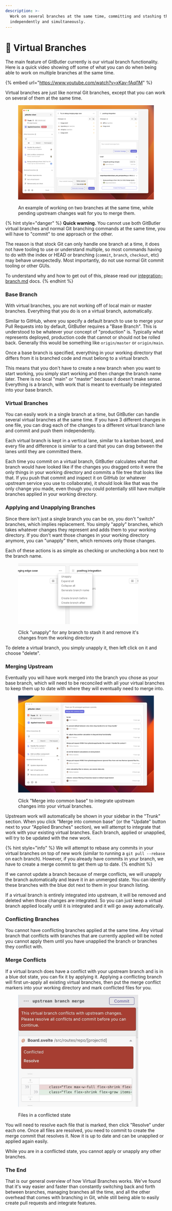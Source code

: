 ```yaml
---
description: >-
  Work on several branches at the same time, committing and stashing them
  independently and simultaneously.
---
```


# 🌳 Virtual Branches

The main feature of GitButler currently is our virtual branch functionality. Here is a quick video showing off some of what you can do when being able to work on multiple branches at the same time.

{% embed url="https://www.youtube.com/watch?v=xKav-fAql1M" %}

Virtual branches are just like normal Git branches, except that you can work on several of them at the same time.&#x20;

<figure><img src="../../.gitbook/assets/CleanShot 2023-11-30 at 16.25.19@2x.png" alt=""><figcaption><p>An example of working on two branches at the same time, while pending upstream changes wait for you to merge them.</p></figcaption></figure>

{% hint style="danger" %}
**Quick warning.** You cannot use both GitButler virtual branches and normal Git branching commands at the same time, you will have to "commit" to one approach or the other.&#x20;

The reason is that stock Git can only handle one branch at a time, it does not have tooling to use or understand multiple, so most commands having to do with the index or HEAD or branching (`commit`, `branch`, `checkout`, etc) may behave unexpectedly. Most importantly, do not use normal Git commit tooling or other GUIs.&#x20;

To understand why and how to get out of this, please read our [integration-branch.md](integration-branch.md "mention") docs.
{% endhint %}

### Base Branch

With virtual branches, you are not working off of local main or master branches. Everything that you do is on a virtual branch, automatically.&#x20;

Similar to GitHub, where you specify a default branch to use to merge your Pull Requests into by default, GitButler requires a "Base Branch". This is understood to be whatever your concept of "production" is. Typically what represents deployed, production code that cannot or should not be rolled back. Generally this would be something like `origin/master` or `origin/main`.

Once a base branch is specified, everything in your working directory that differs from it is branched code and must belong to a virtual branch.

This means that you don't have to create a new branch when you want to start working, you simply start working and then change the branch name later. There is no local "main" or "master" because it doesn't make sense. Everything is a branch, with work that is meant to eventually be integrated into your base branch.

### Virtual Branches

You can easily work in a single branch at a time, but GitButler can handle several virtual branches at the same time. If you have 3 different changes in one file, you can drag each of the changes to a different virtual branch lane and commit and push them independently.

Each virtual branch is kept in a vertical lane, similar to a kanban board, and every file and difference is similar to a card that you can drag between the lanes until they are committed there.

Each time you commit on a virtual branch, GitButler calculates what that branch would have looked like if the changes you dragged onto it were the only things in your working directory and commits a file tree that looks like that. If you push that commit and inspect it on GitHub (or whatever upstream service you use to collaborate), it should look like that was the only change you made, even though you could potentially still have multiple branches applied in your working directory.

### Applying and Unapplying Branches

Since there isn't just a single branch you can be on, you don't "switch" branches, which implies replacement. You simply "apply" branches, which takes whatever changes they represent and adds them to your working directory. If you don't want those changes in your working directory anymore, you can "unapply" them, which removes only those changes.

Each of these actions is as simple as checking or unchecking a box next to the branch name.

<figure><img src="../../.gitbook/assets/CleanShot 2023-11-30 at 16.26.58@2x.png" alt="" width="375"><figcaption><p>Click "unapply" for any branch to stash it and remove it's changes from the working directory</p></figcaption></figure>

To delete a virtual branch, you simply unapply it, then left click on it and choose "delete".

### Merging Upstream

Eventually you will have work merged into the branch you chose as your base branch, which will need to be reconciled with all your virtual branches to keep them up to date with where they will eventually need to merge into.

<figure><img src="../../.gitbook/assets/CleanShot 2023-11-30 at 16.46.58@2x.png" alt=""><figcaption><p>Click "Merge into common base" to integrate upstream changes into your virtual branches.</p></figcaption></figure>

Upstream work will automatically be shown in your sidebar in the "Trunk" section. When you click "Merge into common base" (or the "Update" button next to your "Applied Branches" section), we will attempt to integrate that work with your existing virtual branches. Each branch, applied or unapplied, will try to be updated with the new work.

{% hint style="info" %}
We will attempt to rebase any commits in your virtual branches on top of new work (similar to running a `git pull --rebase` on each branch). However, if you already have commits in your branch, we have to create a merge commit to get them up to date.
{% endhint %}

If we cannot update a branch because of merge conflicts, we will unapply the branch automatically and leave it in an unmerged state. You can identify these branches with the blue dot next to them in your branch listing.

If a virtual branch is entirely integrated into upstream, it will be removed and deleted when those changes are integrated. So you can just keep a virtual branch applied locally until it is integrated and it will go away automatically.

### Conflicting Branches

You cannot have conflicting branches applied at the same time. Any virtual branch that conflicts with branches that are currently applied will be noted you cannot apply them until you have unapplied the branch or branches they conflict with.

### Merge Conflicts

If a virtual branch does have a conflict with your upstream branch and is in a blue dot state, you can fix it by applying it. Applying a conflicting branch will first un-apply all existing virtual branches, then put the merge conflict markers into your working directory and mark conflicted files for you.

<figure><img src="../../.gitbook/assets/CleanShot 2023-07-24 at 15.38.30@2x.png" alt="" width="375"><figcaption><p>Files in a conflicted state</p></figcaption></figure>

You will need to resolve each file that is marked, then click "Resolve" under each one. Once all files are resolved, you need to commit to create the merge commit that resolves it. Now it is up to date and can be unapplied or applied again easily.

While you are in a conflicted state, you cannot apply or unapply any other branches.

### The End

That is our general overview of how Virtual Branches works. We've found that it's way easier and faster than constantly switching back and forth between branches, managing branches all the time, and all the other overhead that comes with branching in Git, while still being able to easily create pull requests and integrate features.
